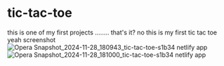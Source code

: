 # tic-tac-toe
this is one of my first projects ........ that's it?
no this is my first tic tac toe         yeah
screenshot
![Opera Snapshot_2024-11-28_180943_tic-tac-toe-s1b34 netlify app](https://github.com/user-attachments/assets/44fad148-f615-4ed6-a381-898f166a7c90)
![Opera Snapshot_2024-11-28_181000_tic-tac-toe-s1b34 netlify app](https://github.com/user-attachments/assets/d22d584d-f879-4da5-b733-e71b513d8710)
